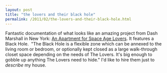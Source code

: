 ```yaml
---
layout: post
title: "the lovers and their black hole"
permalink: /2011/02/the-lovers-and-their-black-hole.html
---
```


<p>Fantastic documentation of what looks like an amazing project from Dash Marshall in New York: <a href="http://www.dashmarshall.com/projects/kga/" target="_self">An Apartment for Space Age Lovers</a>. It features a Black Hole. &#0160;&quot;The Black Hole is a flexible zone which can be annexed to the living room or bedroom, or optionally kept closed as a large walk-through closet space depending on the needs of The Lovers. It&#39;s big enough to gobble up anything The Lovers need to hide.&quot; I&#39;d like to hire them just to <em>describe</em> my house.</p>
<div>
<div></div>
</div>


